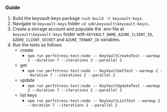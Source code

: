 ### Guide

1. Build the keyvault-keys package `rush build -t keyvault-keys`.
2. Navigate to `keyvault-keys` folder `cd sdk\keyvault\keyvault-keys\`.
3. Create a storage account and populate the .env file at `keyvault\keyvault-keys` folder with `KEYVAULT_NAME`, `AZURE_CLIENT_ID`, `AZURE_CLIENT_SECRET` and `AZURE_TENANT_ID` variables.
4. Run the tests as follows
   - create
     - `npm run perfstress-test:node -- KeyVaultCreateTest --warmup 2 --duration 7 --iterations 2 --parallel 2`
   - get
     - `npm run perfstress-test:node -- KeyVaultGetTest --warmup 2 --duration 7 --iterations 2 --parallel 2`
   - update
     - `npm run perfstress-test:node -- KeyVaultUpdateTest --warmup 2 --duration 7 --iterations 2 --parallel 2`
   - list keys
     - `npm run perfstress-test:node -- KeyVaultListTest --warmup 2 --duration 7 --iterations 2 --parallel 2`
